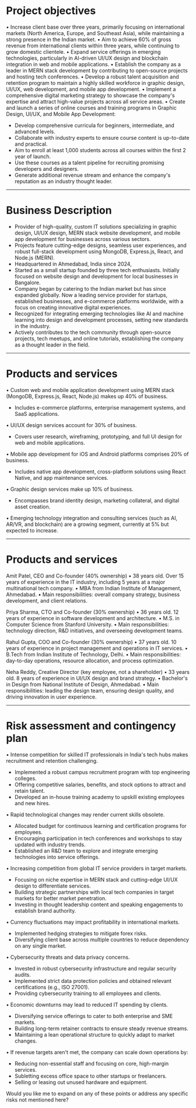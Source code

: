 
# Project objectives

• Increase client base over three years, primarily focusing on international markets (North America, Europe, and Southeast Asia), while maintaining a strong presence in the Indian market.
• Aim to achieve 60% of gross revenue from international clients within three years, while continuing to grow domestic clientele.
• Expand service offerings in emerging technologies, particularly in AI-driven UI/UX design and blockchain integration in web and mobile applications.
• Establish the company as a leader in MERN stack development by contributing to open-source projects and hosting tech conferences.
• Develop a robust talent acquisition and retention program to maintain a highly skilled workforce in graphic design, UI/UX, web development, and mobile app development.
• Implement a comprehensive digital marketing strategy to showcase the company's expertise and attract high-value projects across all service areas.
• Create and launch a series of online courses and training programs in Graphic Design, UI/UX, and Mobile App Development:
  - Develop comprehensive curricula for beginners, intermediate, and advanced levels.
  - Collaborate with industry experts to ensure course content is up-to-date and practical.
  - Aim to enroll at least 1,000 students across all courses within the first 2 year of launch.
  - Use these courses as a talent pipeline for recruiting promising developers and designers.
  - Generate additional revenue stream and enhance the company's reputation as an industry thought leader.

---

# Business Description

- Provider of high-quality, custom IT solutions specializing in graphic design, UI/UX design, MERN stack website development, and mobile app development for businesses across various sectors.
- Projects feature cutting-edge designs, seamless user experiences, and robust full-stack development using MongoDB, Express.js, React, and Node.js (MERN).
- Headquartered in Ahmedabad, India since 2024,
- Started as a small startup founded by three tech enthusiasts. Initially focused on website design and development for local businesses in Bangalore.
- Company began by catering to the Indian market but has since expanded globally. Now a leading service provider for startups, established businesses, and e-commerce platforms worldwide, with a focus on creating innovative digital experiences.
- Recognized for integrating emerging technologies like AI and machine learning into design and development processes, setting new standards in the industry.
- Actively contributes to the tech community through open-source projects, tech meetups, and online tutorials, establishing the company as a thought leader in the field.

---

# Products and services

• Custom web and mobile application development using MERN stack (MongoDB, Express.js, React, Node.js) makes up 40% of business.
  - Includes e-commerce platforms, enterprise management systems, and SaaS applications.

• UI/UX design services account for 30% of business.
  - Covers user research, wireframing, prototyping, and full UI design for web and mobile applications.

• Mobile app development for iOS and Android platforms comprises 20% of business.
  - Includes native app development, cross-platform solutions using React Native, and app maintenance services.

• Graphic design services make up 10% of business.
  - Encompasses brand identity design, marketing collateral, and digital asset creation.

• Emerging technology integration and consulting services (such as AI, AR/VR, and blockchain) are a growing segment, currently at 5% but expected to increase.

---

# Products and services

Amit Patel, CEO and Co-founder (40% ownership)
• 38 years old. Over 15 years of experience in the IT industry, including 5 years at a major multinational tech company.
• MBA from Indian Institute of Management, Ahmedabad.
• Main responsibilities: overall company strategy, business development, and client relations.

Priya Sharma, CTO and Co-founder (30% ownership)
• 36 years old. 12 years of experience in software development and architecture.
• M.S. in Computer Science from Stanford University.
• Main responsibilities: technology direction, R&D initiatives, and overseeing development teams.

Rahul Gupta, COO and Co-founder (30% ownership)
• 37 years old. 10 years of experience in project management and operations in IT services.
• B.Tech from Indian Institute of Technology, Delhi.
• Main responsibilities: day-to-day operations, resource allocation, and process optimization.

Neha Reddy, Creative Director (key employee, not a shareholder)
• 33 years old. 8 years of experience in UI/UX design and brand strategy.
• Bachelor's in Design from National Institute of Design, Ahmedabad.
• Main responsibilities: leading the design team, ensuring design quality, and driving innovation in user experience.


---
# Risk assessment and contingency plan

• Intense competition for skilled IT professionals in India's tech hubs makes recruitment and retention challenging.
  - Implemented a robust campus recruitment program with top engineering colleges.
  - Offering competitive salaries, benefits, and stock options to attract and retain talent.
  - Developed an in-house training academy to upskill existing employees and new hires.

• Rapid technological changes may render current skills obsolete.
  - Allocated budget for continuous learning and certification programs for employees.
  - Encouraging participation in tech conferences and workshops to stay updated with industry trends.
  - Established an R&D team to explore and integrate emerging technologies into service offerings.

• Increasing competition from global IT service providers in target markets.
  - Focusing on niche expertise in MERN stack and cutting-edge UI/UX design to differentiate services.
  - Building strategic partnerships with local tech companies in target markets for better market penetration.
  - Investing in thought leadership content and speaking engagements to establish brand authority.

• Currency fluctuations may impact profitability in international markets.
  - Implemented hedging strategies to mitigate forex risks.
  - Diversifying client base across multiple countries to reduce dependency on any single market.

• Cybersecurity threats and data privacy concerns.
  - Invested in robust cybersecurity infrastructure and regular security audits.
  - Implemented strict data protection policies and obtained relevant certifications (e.g., ISO 27001).
  - Providing cybersecurity training to all employees and clients.

• Economic downturns may lead to reduced IT spending by clients.
  - Diversifying service offerings to cater to both enterprise and SME markets.
  - Building long-term retainer contracts to ensure steady revenue streams.
  - Maintaining a lean operational structure to quickly adapt to market changes.

• If revenue targets aren't met, the company can scale down operations by:
  - Reducing non-essential staff and focusing on core, high-margin services.
  - Subletting excess office space to other startups or freelancers.
  - Selling or leasing out unused hardware and equipment.

Would you like me to expand on any of these points or address any specific risks not mentioned here?